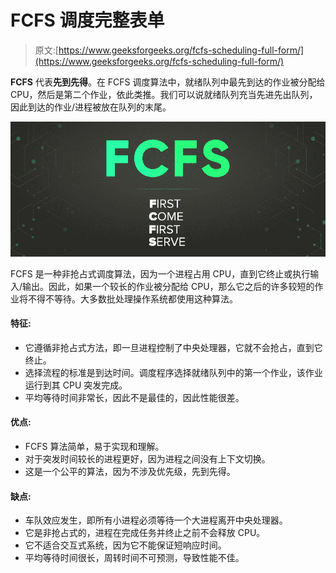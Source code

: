 # FCFS 调度完整表单

> 原文:[https://www.geeksforgeeks.org/fcfs-scheduling-full-form/](https://www.geeksforgeeks.org/fcfs-scheduling-full-form/)

**FCFS** 代表**先到先得**。在 FCFS 调度算法中，就绪队列中最先到达的作业被分配给 CPU，然后是第二个作业，依此类推。我们可以说就绪队列充当先进先出队列，因此到达的作业/进程被放在队列的末尾。

![FCFS-Full-Form](img/ee8152b6f2eff8e5cccdbb79829a5053.png)

FCFS 是一种非抢占式调度算法，因为一个进程占用 CPU，直到它终止或执行输入/输出。因此，如果一个较长的作业被分配给 CPU，那么它之后的许多较短的作业将不得不等待。大多数批处理操作系统都使用这种算法。

#### 特征:

*   它遵循非抢占式方法，即一旦进程控制了中央处理器，它就不会抢占，直到它终止。
*   选择流程的标准是到达时间。调度程序选择就绪队列中的第一个作业，该作业运行到其 CPU 突发完成。
*   平均等待时间非常长，因此不是最佳的，因此性能很差。

#### 优点:

*   FCFS 算法简单，易于实现和理解。
*   对于突发时间较长的进程更好，因为进程之间没有上下文切换。
*   这是一个公平的算法，因为不涉及优先级，先到先得。

#### 缺点:

*   车队效应发生，即所有小进程必须等待一个大进程离开中央处理器。
*   它是非抢占式的，进程在完成任务并终止之前不会释放 CPU。
*   它不适合交互式系统，因为它不能保证短响应时间。
*   平均等待时间很长，周转时间不可预测，导致性能不佳。
